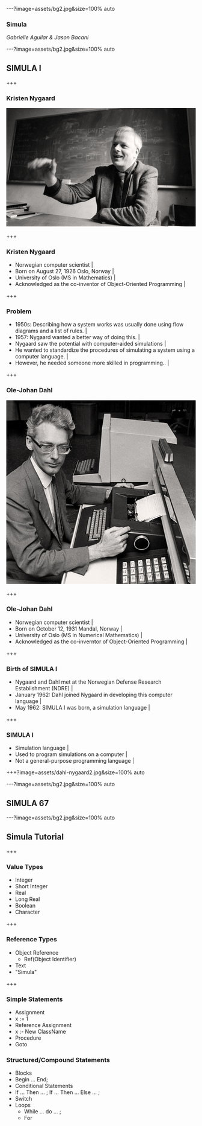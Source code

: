 ---?image=assets/bg2.jpg&size=100% auto

### Simula  

*Gabrielle Aguilar & Jason Bacani*

---?image=assets/bg2.jpg&size=100% auto

## SIMULA I

+++

### Kristen Nygaard

![nygaard](assets/nygaard.jpg)

+++ 

### Kristen Nygaard

- Norwegian computer scientist |
- Born on August 27, 1926 Oslo, Norway |
- University of Oslo (MS in Mathematics) |
- Acknowledged as the co-inventor of Object-Oriented Programming |

+++

### Problem

- 1950s: Describing how a system works was usually done using flow diagrams and a list of rules. |
- 1957: Nygaard wanted a better way of doing this. |
- Nygaard saw the potential with computer-aided simulations |
- He wanted to standardize the procedures of simulating a system using a computer language. |
- However, he needed someone more skilled in programming.. |

+++

### Ole-Johan Dahl

![dahl](assets/dahl.jpg)

+++

### Ole-Johan Dahl

- Norwegian computer scientist |
- Born on October 12, 1931 Mandal, Norway |
- University of Oslo (MS in Numerical Mathematics) |
- Acknowledged as the co-inverntor of Object-Oriented Programming |

+++

### Birth of SIMULA I

- Nygaard and Dahl met at the Norwegian Defense Research Establishment (NDRE) |
- January 1962: Dahl joined Nygaard in developing this computer language |
- May 1962: SIMULA I was born, a simulation language |

+++

### SIMULA I

- Simulation language |
- Used to program simulations on a computer |
- Not a general-purpose programming language |

+++?image=assets/dahl-nygaard2.jpg&size=100% auto

---?image=assets/bg2.jpg&size=100% auto

## SIMULA 67

---?image=assets/bg2.jpg&size=100% auto

## Simula Tutorial

+++

### Value Types
- Integer
- Short Integer
- Real
- Long Real
- Boolean
- Character

+++

### Reference Types
- Object Reference
  - Ref(Object Identifier)
- Text
 - "Simula"

+++

### Simple Statements
- Assignment
 - x := 1
- Reference Assignment
 - x :- New ClassName
- Procedure
- Goto

### Structured/Compound Statements
- Blocks
 - Begin ... End;
- Conditional Statements
 - If ... Then ... ; If ... Then ... Else ... ;
 - Switch
- Loops
  - While ... do ... ;
  - For
